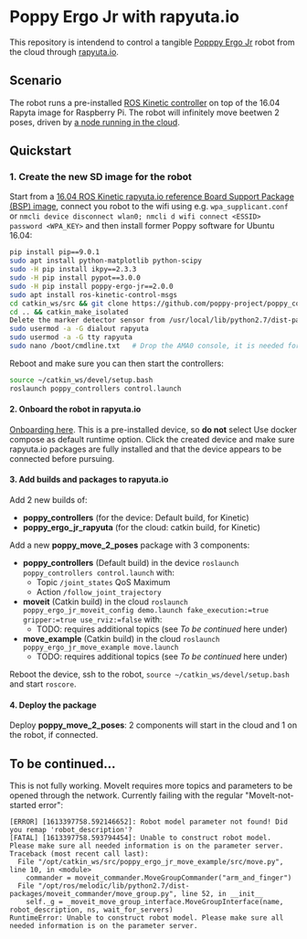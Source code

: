 # Poppy Ergo Jr with rapyuta.io
This repository is intendend to control a tangible [Popppy Ergo Jr](https://www.poppy-project.org/en/robots/poppy-ergo-jr/) robot from the cloud through [rapyuta.io](https://rapyuta.io/).

## Scenario
The robot runs a pre-installed [ROS Kinetic controller](https://github.com/poppy-project/poppy_controllers) on top of the 16.04 Rapyta image for Raspberry Pi. The robot will infinitely move beetwen 2 poses, driven by [a node running in the cloud](https://github.com/ymollard/poppy_ergo_jr_rapyuta/blob/main/poppy_ergo_jr_move_example/src/move.py#L14-L20). 

## Quickstart
### 1. Create the new SD image for the robot
Start from a [16.04 ROS Kinetic rapyuta.io reference Board Support Package (BSP) image](https://storage.googleapis.com/io-reference-bsp-images/up/ubuntu/2018-08-23-rapyuta-robotics-xenial-ros-up-board-amd64.iso), connect you robot to the wifi using e.g. `wpa_supplicant.conf` or `nmcli device disconnect wlan0; nmcli d wifi connect <ESSID> password <WPA_KEY>` and then install former Poppy software for Ubuntu 16.04:

```bash
pip install pip==9.0.1
sudo apt install python-matplotlib python-scipy
sudo -H pip install ikpy==2.3.3
sudo -H pip install pypot==3.0.0
sudo -H pip install poppy-ergo-jr==2.0.0
sudo apt install ros-kinetic-control-msgs
cd catkin_ws/src && git clone https://github.com/poppy-project/poppy_controllers.git
cd .. && catkin_make_isolated
Delete the marker detector sensor from /usr/local/lib/python2.7/dist-packages/poppy_ergo_jr/configuration/*.json    # Old version of pypot buggy with the detector
sudo usermod -a -G dialout rapyuta
sudo usermod -a -G tty rapyuta
sudo nano /boot/cmdline.txt   # Drop the AMA0 console, it is needed for the motos
```

Reboot and make sure you can then start the controllers:
```bash
source ~/catkin_ws/devel/setup.bash
roslaunch poppy_controllers control.launch
```

#### 2. Onboard the robot in rapyuta.io
[Onboarding here](https://userdocs.rapyuta.io/developer-guide/manage-machines/onboarding/).
This is a pre-installed device, so **do not** select Use docker compose as default runtime option.
Click the created device and make sure rapyuta.io packages are fully installed and that the device appears to be connected before pursuing.

#### 3. Add builds and packages to rapyuta.io
Add 2 new builds of:
* **poppy_controllers** (for the device: Default build, for Kinetic)
* **poppy_ergo_jr_rapyuta** (for the cloud: catkin build, for Kinetic)

Add a new **poppy_move_2_poses** package with 3 components:
* **poppy_controllers** (Default build) in the device `roslaunch poppy_controllers control.launch` with:
  * Topic `/joint_states` QoS Maximum
  * Action `/follow_joint_trajectory`
* **moveit** (Catkin build) in the cloud `roslaunch poppy_ergo_jr_moveit_config demo.launch fake_execution:=true gripper:=true use_rviz:=false` with:
  * TODO: requires additional topics (see *To be continued* here under)
* **move_example** (Catkin build) in the cloud `roslaunch poppy_ergo_jr_move_example move.launch`
  * TODO: requires additional topics (see *To be continued* here under)

Reboot the device, ssh to the robot, `source ~/catkin_ws/devel/setup.bash` and start `roscore`.

#### 4. Deploy the package
Deploy **poppy_move_2_poses**: 2 components will start in the cloud and 1 on the robot, if connected.

## To be continued...
This is not fully working. MoveIt requires more topics and parameters to be opened through the network. Currently failing with the regular "MoveIt-not-started error":

```
[ERROR] [1613397758.592146652]: Robot model parameter not found! Did you remap 'robot_description'?
[FATAL] [1613397758.593794454]: Unable to construct robot model. Please make sure all needed information is on the parameter server.
Traceback (most recent call last):
  File "/opt/catkin_ws/src/poppy_ergo_jr_move_example/src/move.py", line 10, in <module>
    commander = moveit_commander.MoveGroupCommander("arm_and_finger")
  File "/opt/ros/melodic/lib/python2.7/dist-packages/moveit_commander/move_group.py", line 52, in __init__
    self._g = _moveit_move_group_interface.MoveGroupInterface(name, robot_description, ns, wait_for_servers)
RuntimeError: Unable to construct robot model. Please make sure all needed information is on the parameter server.
```
